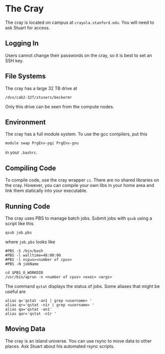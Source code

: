 The Cray
========
The cray is located on campus at `crayola.stanford.edu`. You will
need to ask Stuart for access.

Logging In
----------
Users cannot change their passwords on the cray,
so it is best to set an SSH key.

File Systems
------------
The cray has a large 32 TB drive at
```
/dvs/cab2-32T/xtusers/beckermr
```
Only this drive can be seen from the compute nodes.

Environment
-----------
The cray has a full module system. To use the gcc compilers,
put this 
```
module swap PrgEnv-pgi PrgEnv-gnu
```
in your `.bashrc`.

Compiling Code
--------------
To compile code, use the cray wrapper `cc`.
There are no shared libraries on the cray. However,
you can compile your own libs in your home area and
link them statically into your executable.

Running Code
------------
The cray uses PBS to manage batch jobs. Submit jobs with `qsub`
using a script like this
```
qsub job.pbs
```
where `job.pbs` looks like
```
#PBS -S /bin/bash
#PBS -l walltime=48:00:00
#PBS -l ncpus=<number of cpus>
#PBS -N jobName

cd $PBS_O_WORKDIR
/usr/bin/aprun -n <number of cpus> <exec> <args>
```

The command `qstat` displays the status of jobs. Some aliases
that might be useful are
```
alias q='qstat -an1 | grep <username> '
alias qr='qstat -n1r | grep <username> '
alias qa='qstat -an1'
alias qar='qstat -n1r '
```

Moving Data
-----------
The cray is an island universe. You can use rsync to
move data to other places. Ask Stuart about his automated
rsync scripts.
